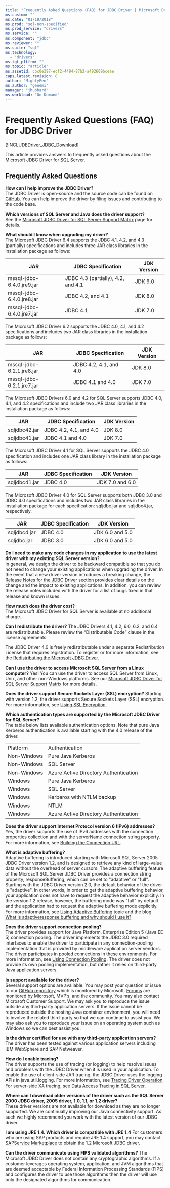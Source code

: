 ```yaml
---
title: "Frequently Asked Questions (FAQ) for JDBC Driver | Microsoft Docs"
ms.custom: ""
ms.date: "01/19/2018"
ms.prod: "sql-non-specified"
ms.prod_service: "drivers"
ms.service: ""
ms.component: "jdbc"
ms.reviewer: ""
ms.suite: "sql"
ms.technology: 
  - "drivers"
ms.tgt_pltfrm: ""
ms.topic: "article"
ms.assetid: cbc0e397-ecf2-4494-87b2-a492609bceae
caps.latest.revision: 8
author: "MightyPen"
ms.author: "genemi"
manager: "jhubbard"
ms.workload: "On Demand"
---
```

# Frequently Asked Questions (FAQ) for JDBC Driver
[!INCLUDE[Driver_JDBC_Download](../../includes/driver_jdbc_download.md)]

  This article provides answers to frequently asked questions about the Microsoft JDBC Driver for SQL Server.  
  
## Frequently Asked Questions  
**How can I help improve the JDBC Driver?**  
The JDBC Driver is open-source and the source code can be found on [GitHub](https://github.com/microsoft/mssql-jdbc). You can help improve the driver by filing issues and contributing to the code base.

**Which versions of SQL Server and Java does the driver support?**  
 See the [Microsoft JDBC Driver for SQL Server Support Matrix](../../connect/jdbc/microsoft-jdbc-driver-for-sql-server-support-matrix.md) page for details.  
  
 **What should I know when upgrading my driver?**  
 The Microsoft JDBC Driver 6.4 supports the JDBC 4.1, 4.2, and 4.3 (partially) specifications and includes three JAR class libraries in the installation package as follows:  
  
|JAR|JDBC Specification|JDK Version|  
|-|-|-|  
|mssql-jdbc-6.4.0.jre9.jar|JDBC 4.3 (partially), 4.2, and 4.1|JDK 9.0|  
|mssql-jdbc-6.4.0.jre8.jar|JDBC 4.2, and 4.1|JDK 8.0|  
|mssql-jdbc-6.4.0.jre7.jar|JDBC 4.1|JDK 7.0|  

 The Microsoft JDBC Driver 6.2 supports the JDBC 4.0, 4.1, and 4.2 specifications and includes two JAR class libraries in the installation package as follows:  
  
|JAR|JDBC Specification|JDK Version|  
|-|-|-|  
|mssql-jdbc-6.2.1.jre8.jar|JDBC 4.2, 4.1, and 4.0|JDK 8.0|  
|mssql-jdbc-6.2.1.jre7.jar|JDBC 4.1 and 4.0|JDK 7.0|  
 
 The Microsoft JDBC Drivers 6.0 and 4.2 for SQL Server supports JDBC 4.0, 4.1, and 4.2 specifications and include two JAR class libraries in the installation package as follows:  
  
|JAR|JDBC Specification|JDK Version|   
|-|-|-|  
|sqljdbc42.jar|JDBC 4.2, 4.1, and 4.0|JDK 8.0|  
|sqljdbc41.jar|JDBC 4.1 and 4.0|JDK 7.0|  
  
 The Microsoft JDBC Driver 4.1 for SQL Server supports the JDBC 4.0 specification and includes one JAR class library in the installation package as follows:  
  
|JAR|JDBC Specification|JDK Version|    
|-|-|-|  
|sqljdbc41.jar|JDBC 4.0|JDK 7.0 and 6.0|
  
 The Microsoft JDBC Driver 4.0 for SQL Server supports both JDBC 3.0 and JDBC 4.0 specifications and includes two JAR class libraries in the installation package for each specification: sqljdbc.jar and sqljdbc4.jar, respectively.  
  
|JAR|JDBC Specification|JDK Version|   
|-|-|-|  
|sqljdbc4.jar|JDBC 4.0|JDK 6.0 and 5.0|  
|sqljdbc.jar|JDBC 3.0|JDK 6.0 and 5.0|  
  
 **Do I need to make any code changes in my application to use the latest driver with my existing SQL Server version?**  
 In general, we design the driver to be backward compatible so that you do not need to change your existing applications when upgrading the driver. In the event that a new driver version introduces a breaking change, the  [Release Notes for the JDBC Driver](../../connect/jdbc/release-notes-for-the-jdbc-driver.md) section provides clear details on the change and the impact to existing applications. In addition, you can review the release notes included with the driver for a list of bugs fixed in that release and known issues.  
  
 **How much does the driver cost?**  
 The Microsoft JDBC Driver for SQL Server is available at no additional charge.  
  
 **Can I redistribute the driver?** 
 The JDBC Drivers 4.1, 4.2, 6.0, 6.2, and 6.4 are redistributable. Please review the “Distributable Code” clause in the license agreements.
 
 The JDBC Driver 4.0 is freely redistributable under a separate Redistribution License that requires registration. To register or for more information, see the  [Redistributing the Microsoft JDBC Driver](../../connect/jdbc/redistributing-the-microsoft-jdbc-driver.md). 
 
   
 **Can I use the driver to access Microsoft SQL Server from a Linux computer?** 
 Yes! You can use the driver to access SQL Server from Linux, Unix, and other non-Windows platforms. See our  [Microsoft JDBC Driver for SQL Server Support Matrix](../../connect/jdbc/microsoft-jdbc-driver-for-sql-server-support-matrix.md) for more details.  
  
 **Does the driver support Secure Sockets Layer (SSL) encryption?** 
 Starting with version 1.2, the driver supports Secure Sockets Layer (SSL) encryption. For more information, see  [Using SSL Encryption](../../connect/jdbc/using-ssl-encryption.md).  
  
 **Which authentication types are supported by the Microsoft JDBC Driver for SQL Server?**  
 The table below lists available authentication options. Note that pure Java Kerberos authentication is available starting with the 4.0 release of the driver.  
  
|||  
|-|-|  
|Platform|Authentication|  
|Non-Windows|Pure Java Kerberos|  
|Non-Windows|SQL Server|  
|Non-Windows|Azure Active Directory Authentication|
|Windows|Pure Java Kerberos|  
|Windows|SQL Server|
|Windows|Kerberos with NTLM backup|  
|Windows|NTLM|  
|Windows|Azure Active Directory Authentication|  
  
**Does the driver support Internet Protocol version 6 (IPv6) addresses?**  
 Yes, the driver supports the use of IPv6 addresses with the connection properties collection and with the serverName connection string property. For more information, see [Building the Connection URL](../../connect/jdbc/building-the-connection-url.md).  
  
**What is adaptive buffering?**  
 Adaptive buffering is introduced starting with Microsoft SQL Server 2005 JDBC Driver version 1.2, and is designed to retrieve any kind of large-value data without the overhead of server cursors. The adaptive buffering feature of the Microsoft SQL Server JDBC Driver provides a connection string property, responseBuffering, which can be set to "adaptive" or "full". Starting with the JDBC Driver version 2.0, the default behavior of the driver is "adaptive". In other words, in order to get the adaptive buffering behavior, your application does not have to request the adaptive behavior explicitly. In the version 1.2 release, however, the buffering mode was "full" by default and the application had to request the adaptive buffering mode explicitly. For more information, see [Using Adaptive Buffering](../../connect/jdbc/using-adaptive-buffering.md) topic and the blog. [What is adaptiveresponse buffering and why should I use it?](http://go.microsoft.com/fwlink/?LinkId=111575)  
  
**Does the driver support connection pooling?**  
 The driver provides support for Java Platform, Enterprise Edition 5 (Java EE 5) connection pooling. The driver implements the JDBC 3.0 required interfaces to enable the driver to participate in any connection-pooling implementation that is provided by middleware application server vendors. The driver participates in pooled connections in these environments. For more information, see [Using Connection Pooling](../../connect/jdbc/using-connection-pooling.md). The driver does not provide its own pooling implementation, but rather it relies on third-party Java application servers.  
  
**Is support available for the driver?**  
 Several support options are available. You may post your question or issue to our [GitHub repository](https://github.com/microsoft/mssql-jdbc) which is monitored by Microsoft. [Forums](http://go.microsoft.com/fwlink/?LinkID=246673) are monitored by Microsoft, MVP’s, and the community. You may also contact Microsoft Customer Support. We may ask you to reproduce the issue outside any third-party application servers. If the issue cannot be reproduced outside the hosting Java container environment, you will need to involve the related third-party so that we can continue to assist you. We may also ask you to reproduce your issue on an operating system such as Windows so we can best assist you.  
  
**Is the driver certified for use with any third-party application servers?**
 The driver has been tested against various application servers including IBM WebSphere and SAP Netweaver.  
  
**How do I enable tracing?**  
 The driver supports the use of tracing (or logging) to help resolve issues and problems with the JDBC Driver when it is used in your application. To enable the use of client-side JAR tracing, the JDBC Driver uses the logging APIs in java.util.logging. For more information, see  [Tracing Driver Operation](../../connect/jdbc/tracing-driver-operation.md). For server-side XA tracing, see [Data Access Tracing in SQL Server](http://go.microsoft.com/fwlink/?LinkId=248705).  
  
**Where can I download older versions of the driver such as the SQL Server 2000 JDBC driver, 2005 driver, 1.0, 1.1, or 1.2 driver?**  
 These driver versions are not available for download as they are no longer supported. We are continually improving our Java connectivity support. As such we highly recommend you work with the latest version of our JDBC driver.  
  
 **I am using JRE 1.4. Which driver is compatible with JRE 1.4** 
 For customers who are using SAP products and require JRE 1.4 support, you may contact [SAPService Marketplace](http://service.sap.com/) to obtain the 1.2 Microsoft JDBC driver.  
  
**Can the driver communicate using FIPS validated algorithms?** 
 The Microsoft JDBC Driver does not contain any cryptographic algorithms. If a customer leverages operating system, application, and JVM algorithms that are deemed acceptable by Federal Information Processing Standards (FIPS) and configures the driver to use those algorithms then the driver will use only the designated algorithms for communication.  
  
  
